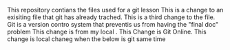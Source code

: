 This repository contians the files used for a git lesson
This is a change to an exisiting file that git has already trached.
This is a third change to the file.
Git is a version contro system that preventis us from having the "final doc" problem
This change is from my local . 
This Change is Git Online.
This change is local chaneg when the below is git same time 
